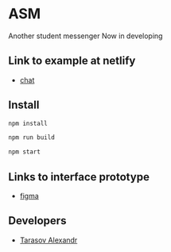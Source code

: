 # ASM
Another student messenger
Now in developing

## Link to example at netlify
<a name="links"></a>
- [chat](https://dapper-mochi-a71b33.netlify.app/)

## Install
<a name="install"></a>
<a name="installstart"></a>
```sh
npm install
```

```sh
npm run build
```

```sh
npm start
```

## Links to interface prototype
<a name="links"></a>
- [figma](https://www.figma.com/file/dvIMsdgyiwD8APA3oX1X7P/Chat_external_link-(Copy)?node-id=0%3A1)

## Developers
<a name="developers"></a>

- [Tarasov Alexandr](https://github.com/torasovAlexandr)
